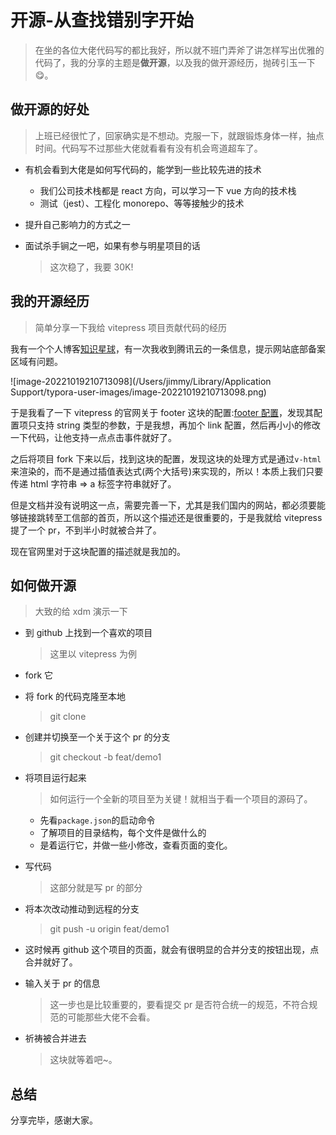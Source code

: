 # 开源-从查找错别字开始

> 在坐的各位大佬代码写的都比我好，所以就不班门弄斧了讲怎样写出优雅的代码了，我的分享的主题是**做开源**，以及我的做开源经历，抛砖引玉一下 😋。

## 做开源的好处

> 上班已经很忙了，回家确实是不想动。克服一下，就跟锻炼身体一样，抽点时间。代码写不过那些大佬就看看有没有机会弯道超车了。

- 有机会看到大佬是如何写代码的，能学到一些比较先进的技术

  - 我们公司技术栈都是 react 方向，可以学习一下 vue 方向的技术栈
  - 测试（jest）、工程化 monorepo、等等接触少的技术

- 提升自己影响力的方式之一

- 面试杀手锏之一吧，如果有参与明星项目的话

  > 这次稳了，我要 30K!

## 我的开源经历

> 简单分享一下我给 vitepress 项目贡献代码的经历

我有一个个人博客[知识星球](http://www.jimmyxuexue.top)，有一次我收到腾讯云的一条信息，提示网站底部备案区域有问题。

![image-20221019210713098](/Users/jimmy/Library/Application Support/typora-user-images/image-20221019210713098.png)

于是我看了一下 vitepress 的官网关于 footer 这块的配置:[footer 配置](https://vitepress.vuejs.org/guide/theme-footer)，发现其配置项只支持 string 类型的参数，于是我想，再加个 link 配置，然后再小小的修改一下代码，让他支持一点点击事件就好了。

之后将项目 fork 下来以后，找到这块的配置，发现这块的处理方式是通过`v-html`来渲染的，而不是通过插值表达式(两个大括号)来实现的，所以！本质上我们只要传递 html 字符串 => a 标签字符串就好了。

但是文档并没有说明这一点，需要完善一下，尤其是我们国内的网站，都必须要能够链接跳转至工信部的首页，所以这个描述还是很重要的，于是我就给 vitepress 提了一个 pr，不到半小时就被合并了。

现在官网里对于这块配置的描述就是我加的。

## 如何做开源

> 大致的给 xdm 演示一下

- 到 github 上找到一个喜欢的项目

  > 这里以 vitepress 为例

- fork 它

- 将 fork 的代码克隆至本地

  > git clone

- 创建并切换至一个关于这个 pr 的分支

  > git checkout -b feat/demo1

- 将项目运行起来

  > 如何运行一个全新的项目至为关键！就相当于看一个项目的源码了。

  - 先看`package.json`的启动命令
  - 了解项目的目录结构，每个文件是做什么的
  - 是着运行它，并做一些小修改，查看页面的变化。

- 写代码

  > 这部分就是写 pr 的部分

- 将本次改动推动到远程的分支

  > git push -u origin feat/demo1

- 这时候再 github 这个项目的页面，就会有很明显的合并分支的按钮出现，点合并就好了。

- 输入关于 pr 的信息

  > 这一步也是比较重要的，要看提交 pr 是否符合统一的规范，不符合规范的可能那些大佬不会看。

- 祈祷被合并进去

  > 这块就等着吧~。

## 总结

分享完毕，感谢大家。

